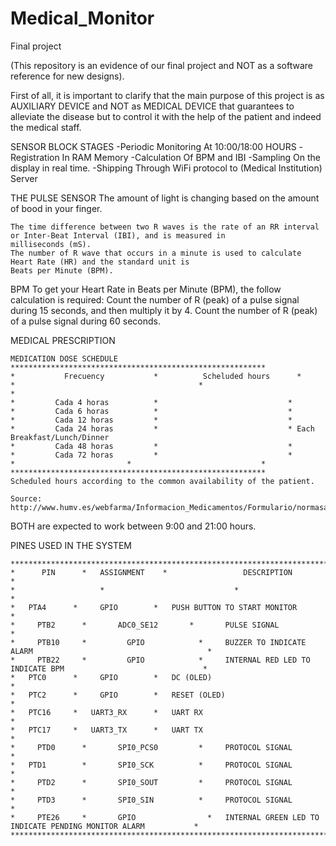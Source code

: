 # Medical_Monitor
Final project

(This repository is an evidence of our final project and NOT as a software reference for new designs).


First of all, it is important to clarify that the main purpose of this project is as AUXILIARY DEVICE 
and NOT as MEDICAL DEVICE that guarantees to alleviate the disease but to control it with the help of the patient
and indeed the medical staff.

SENSOR BLOCK STAGES
	-Periodic Monitoring
		At 10:00/18:00 HOURS
	-Registration
		In RAM Memory
	-Calculation
		Of BPM and IBI
	-Sampling
		On the display in real time.
	-Shipping
		Through WiFi protocol to (Medical Institution) Server

THE PULSE SENSOR
	The amount of light is changing based on the amount of bood in your finger.


	The time difference between two R waves is the rate of an RR interval or Inter-Beat Interval (IBI), and is measured in 
	milliseconds (mS).
	The number of R wave that occurs in a minute is used to calculate Heart Rate (HR) and the standard unit is 
	Beats per Minute (BPM).
	
	
BPM
	To get your Heart Rate in Beats per Minute (BPM), the follow calculation is required:
		Count the number of R (peak) of a pulse signal during 15 seconds, and then multiply it by 4.
		Count the number of R (peak) of a pulse signal during 60 seconds.
		
MEDICAL PRESCRIPTION

	MEDICATION DOSE SCHEDULE
	*********************************************************
	*   		Frecuency	        *	       Scheluded hours	    *
	*								          *						                  *
	*		  Cada 4 horas		    *                             *
	*		  Cada 6 horas		    *                             *   
	*		  Cada 12 horas		    *                             * 
	*		  Cada 24 horas		    *                             *	Each Breakfast/Lunch/Dinner
	*		  Cada 48 horas		    *                             *  
	*		  Cada 72 horas		    *                             * 
	*                         *                             *
	*********************************************************
	Scheduled hours according to the common availability of the patient.
	
	Source: http://www.humv.es/webfarma/Informacion_Medicamentos/Formulario/normasadministracion.htm

BOTH are expected to work between 9:00 and 21:00 hours.


PINES USED IN THE SYSTEM

	****************************************************************************************************
	*	   PIN      *   ASSIGNMENT	  *					DESCRIPTION				                                       *
	*	 		        *						      *	 									                                               *
	*   PTA4      *     GPIO        *   PUSH BUTTON TO START MONITOR                                   *
	*	  PTB2	    *		ADC0_SE12	    *		PULSE SIGNAL                            	                     *
	*	  PTB10	    *		  GPIO			  *		BUZZER TO INDICATE ALARM                                       *
	*	  PTB22	    *		  GPIO			  *		INTERNAL RED LED TO INDICATE BPM                               *
	*   PTC0      *     GPIO        *   DC (OLED)                                                      *
	*   PTC2      *     GPIO        *   RESET (OLED)                                                   *
	*   PTC16     *   UART3_RX      *   UART RX                                                        *
	*   PTC17     *   UART3_TX      *   UART TX                                                        *
	*	  PTD0	    *		SPI0_PCS0		  *		PROTOCOL SIGNAL                                                *
	*  	PTD1	    *		SPI0_SCK		  *		PROTOCOL SIGNAL                                                *        
	*	  PTD2      *		SPI0_SOUT		  *		PROTOCOL SIGNAL                                                *
	*	  PTD3	    *		SPI0_SIN		  *		PROTOCOL SIGNAL 				                                       *
	*	  PTE26     *		GPIO			    * 	INTERNAL GREEN LED TO INDICATE PENDING MONITOR ALARM           *
	****************************************************************************************************
